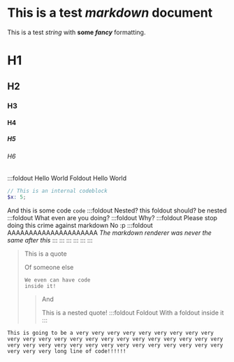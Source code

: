 # This is a test *markdown* document
This is a test *string* with **some *fancy*** formatting.

# H1

## H2

### H3

#### H4

##### H5

###### H6

:::foldout Hello World Foldout
Hello World
```scss
// This is an internal codeblock
$x: 5;
```

And this is some code `code`
:::foldout Nested?
this foldout should? be nested
:::foldout What even are you doing?
:::foldout Why?
:::foldout Please stop doing this crime against markdown
No :p
:::foldout AAAAAAAAAAAAAAAAAAAAA
*The markdown renderer was never the same after this*
:::
:::
:::
:::
:::
:::

> This is a quote
> 
> Of someone else
> ```text
> We even can have code
> inside it!
> ```
> > And
> > 
> > This is a nested quote!
> > :::foldout Foldout
> > With a foldout inside it
> > :::

```text
This is going to be a very very very very very very very very very very very very very very very very very very very very very very very very very very very very very very very very very very very very very very very very long line of code!!!!!!
```